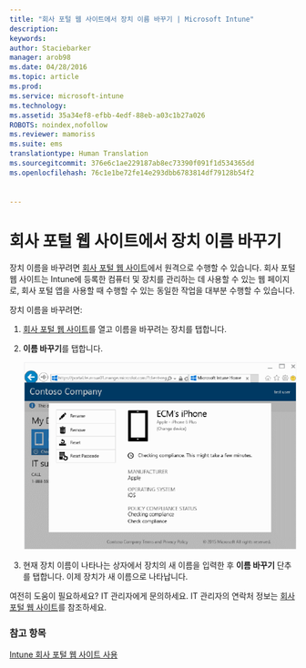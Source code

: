 ```yaml
---
title: "회사 포털 웹 사이트에서 장치 이름 바꾸기 | Microsoft Intune"
description: 
keywords: 
author: Staciebarker
manager: arob98
ms.date: 04/28/2016
ms.topic: article
ms.prod: 
ms.service: microsoft-intune
ms.technology: 
ms.assetid: 35a34ef8-efbb-4edf-88eb-a03c1b27a026
ROBOTS: noindex,nofollow
ms.reviewer: mamoriss
ms.suite: ems
translationtype: Human Translation
ms.sourcegitcommit: 376e6c1ae229187ab8ec73390f091f1d534365dd
ms.openlocfilehash: 76c1e1be72fe14e293dbb6783814df79128b54f2


---
```



# 회사 포털 웹 사이트에서 장치 이름 바꾸기

장치 이름을 바꾸려면 [회사 포털 웹 사이트](http://portal.manage.microsoft.com)에서 원격으로 수행할 수 있습니다. 회사 포털 웹 사이트는 Intune에 등록한 컴퓨터 및 장치를 관리하는 데 사용할 수 있는 웹 페이지로, 회사 포털 앱을 사용할 때 수행할 수 있는 동일한 작업을 대부분 수행할 수 있습니다.

장치 이름을 바꾸려면:

1.  [회사 포털 웹 사이트](http://portal.manage.microsoft.com)를 열고 이름을 바꾸려는 장치를 탭합니다.

2.  **이름 바꾸기**를 탭합니다.

    ![rename-device](./media/iwp-1-tap-reset-passcode.png)

3.  현재 장치 이름이 나타나는 상자에서 장치의 새 이름을 입력한 후 **이름 바꾸기** 단추를 탭합니다. 이제 장치가 새 이름으로 나타납니다.

여전히 도움이 필요하세요? IT 관리자에게 문의하세요. IT 관리자의 연락처 정보는 [회사 포털 웹 사이트](http://portal.manage.microsoft.com)를 참조하세요.

### 참고 항목
[Intune 회사 포털 웹 사이트 사용](using-the-intune-company-portal-website.md)


<!--HONumber=Jul16_HO3-->


